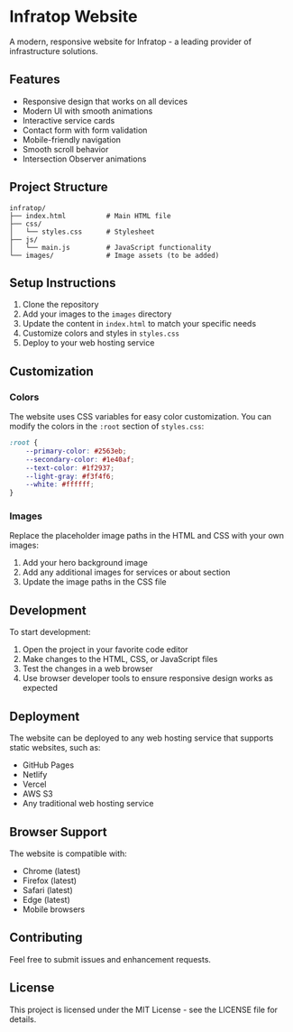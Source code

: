 # Infratop Website

A modern, responsive website for Infratop - a leading provider of infrastructure solutions.

## Features

- Responsive design that works on all devices
- Modern UI with smooth animations
- Interactive service cards
- Contact form with form validation
- Mobile-friendly navigation
- Smooth scroll behavior
- Intersection Observer animations

## Project Structure

```
infratop/
├── index.html          # Main HTML file
├── css/
│   └── styles.css      # Stylesheet
├── js/
│   └── main.js         # JavaScript functionality
└── images/             # Image assets (to be added)
```

## Setup Instructions

1. Clone the repository
2. Add your images to the `images` directory
3. Update the content in `index.html` to match your specific needs
4. Customize colors and styles in `styles.css`
5. Deploy to your web hosting service

## Customization

### Colors
The website uses CSS variables for easy color customization. You can modify the colors in the `:root` section of `styles.css`:

```css
:root {
    --primary-color: #2563eb;
    --secondary-color: #1e40af;
    --text-color: #1f2937;
    --light-gray: #f3f4f6;
    --white: #ffffff;
}
```

### Images
Replace the placeholder image paths in the HTML and CSS with your own images:
1. Add your hero background image
2. Add any additional images for services or about section
3. Update the image paths in the CSS file

## Development

To start development:

1. Open the project in your favorite code editor
2. Make changes to the HTML, CSS, or JavaScript files
3. Test the changes in a web browser
4. Use browser developer tools to ensure responsive design works as expected

## Deployment

The website can be deployed to any web hosting service that supports static websites, such as:
- GitHub Pages
- Netlify
- Vercel
- AWS S3
- Any traditional web hosting service

## Browser Support

The website is compatible with:
- Chrome (latest)
- Firefox (latest)
- Safari (latest)
- Edge (latest)
- Mobile browsers

## Contributing

Feel free to submit issues and enhancement requests.

## License

This project is licensed under the MIT License - see the LICENSE file for details. 